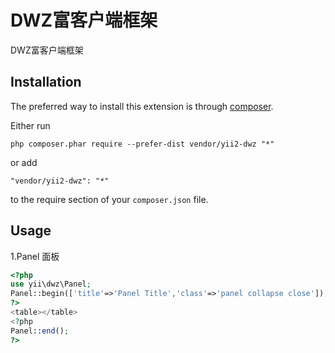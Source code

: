 DWZ富客户端框架
=========
DWZ富客户端框架

Installation
------------

The preferred way to install this extension is through [composer](http://getcomposer.org/download/).

Either run

```
php composer.phar require --prefer-dist vendor/yii2-dwz "*"
```

or add

```
"vendor/yii2-dwz": "*"
```

to the require section of your `composer.json` file.


Usage
-----
1.Panel 面板
```php
<?php
use yii\dwz\Panel;
Panel::begin(['title'=>'Panel Title','class'=>'panel collapse close']);
?>
<table></table>
<?php
Panel::end();
?>
```

